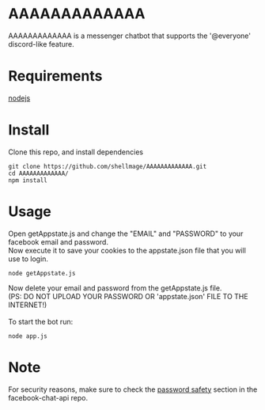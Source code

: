 # AAAAAAAAAAAAA

AAAAAAAAAAAAA is a messenger chatbot that supports the '@everyone' discord-like feature.

# Requirements

[nodejs](https://nodejs.org/en/)<br>

# Install

Clone this repo, and install dependencies
```
git clone https://github.com/shellmage/AAAAAAAAAAAAA.git
cd AAAAAAAAAAAAA/
npm install
```

# Usage

Open getAppstate.js and change the "EMAIL" and "PASSWORD" to your facebook email and password.<br>
Now execute it to save your cookies to the appstate.json file that you will use to login.
```
node getAppstate.js
```
Now delete your email and password from the getAppstate.js file.<br>
(PS: DO NOT UPLOAD YOUR PASSWORD OR 'appstate.json' FILE TO THE INTERNET!)<br>
<br>
To start the bot run:
```
node app.js
```

# Note

For security reasons, make sure to check the [password safety](https://github.com/Schmavery/facebook-chat-api/blob/master/DOCS.md#password-safety)
section in the facebook-chat-api repo.
